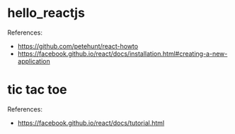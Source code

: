 # hello_reactjs

References:
- https://github.com/petehunt/react-howto
- https://facebook.github.io/react/docs/installation.html#creating-a-new-application

# tic tac toe

References:
- https://facebook.github.io/react/docs/tutorial.html
